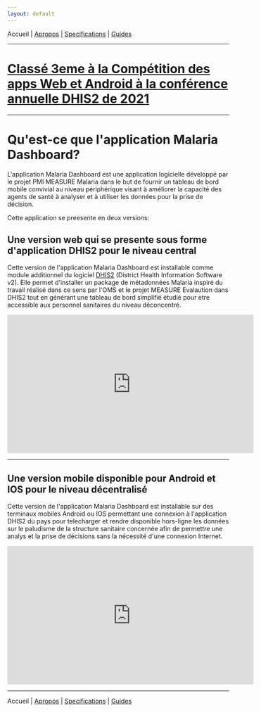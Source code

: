 ```yaml
---
layout: default
---
```

Accueil | [Apropos](./about.md) | [Specifications](./specs.md) | [Guides](./userguide.md)



* * * 
# [Classé 3eme à la Compétition des apps Web et Android à la conférence annuelle DHIS2 de 2021](https://www.youtube.com/watch?v=w4NLMA2Serg&list=PLo6Seh-066Ry07Eicb2QhE3B5URWZPbb2&index=37)
* * *


# Qu'est-ce que l'application Malaria Dashboard?

L'application Malaria Dashboard est une application logicielle développé par le projet PMI MEASURE Malaria dans le but de fournir un tableau de bord mobile convivial au niveau périphérique visant à améliorer la capacité des agents de santé à analyser et à utiliser les données pour la prise de décision.

Cette application se preesente en deux versions:

## Une version web qui se presente sous forme d'application DHIS2 pour le niveau central

Cette version de l'application Malaria Dashboard est installable comme module additionnel du logiciel [DHIS2](https://dhis2.org/) (District Health Information Software v2). Elle permet d'installer un package de métadonnées Malaria inspiré du travail réalisé dans ce sens par l'OMS et le projet MEASURE Evalaution dans DHIS2 tout en générant une tableau de bord simplifié étudié pour etre accessible aux personnel sanitaires du niveau déconcentré.

<iframe width="560" height="315" src="https://www.youtube.com/embed/zqi4HxoEVvM" title="YouTube video player" frameborder="0" allow="accelerometer; autoplay; clipboard-write; encrypted-media; gyroscope; picture-in-picture" allowfullscreen></iframe>



* * *


## Une version mobile disponible pour Android et IOS pour le niveau décentralisé
Cette version de l'application Malaria Dashboard est installable sur des terminaux mobiles Android ou IOS permettant une connexion à l'application DHIS2 du pays pour telecharger et rendre disponible hors-ligne les données sur le paludisme de la structure sanitaire concernée afin de permettre une analys et la prise de décisions sans la nécessité d'une connexion Internet.

<iframe width="560" height="315" src="https://www.youtube.com/embed/YifPLQ1qNCE" title="YouTube video player" frameborder="0" allow="accelerometer; autoplay; clipboard-write; encrypted-media; gyroscope; picture-in-picture" allowfullscreen></iframe>


* * *


Accueil | [Apropos](./about.md) | [Specifications](./specs.md) | [Guides](./userguide.md)